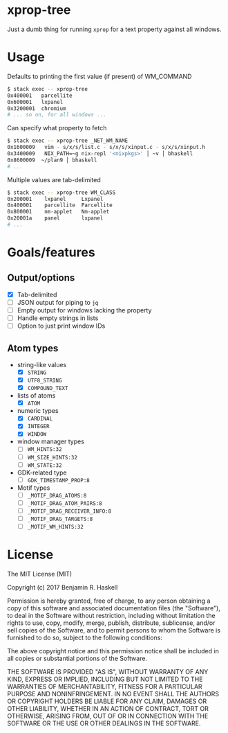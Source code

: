 # xprop-tree

Just a dumb thing for running `xprop` for a text property against all windows.

# Usage

Defaults to printing the first value (if present) of WM_COMMAND

``` sh
$ stack exec -- xprop-tree
0x400001   parcellite
0x600001   lxpanel
0x3200001  chromium
# ... so on, for all windows ...
```

Can specify what property to fetch

``` sh
$ stack exec -- xprop-tree _NET_WM_NAME
0x1600009   vim - s/x/s/list.c - s/x/s/xinput.c - s/x/s/xinput.h
0x3400009   NIX_PATH=~g nix-repl '<nixpkgs>' │ ~v │ bhaskell
0x8600009  ~/plan9 │ bhaskell
# ...
```

Multiple values are tab-delimited

``` sh
$ stack exec -- xprop-tree WM_CLASS
0x200001    lxpanel     Lxpanel
0x400001    parcellite  Parcellite
0x800001    nm-applet   Nm-applet
0x20001a    panel       lxpanel
# ...
```

# Goals/features

## Output/options

- [x] Tab-delimited
- [ ] JSON output for piping to `jq`
- [ ] Empty output for windows lacking the property
- [ ] Handle empty strings in lists
- [ ] Option to just print window IDs

## Atom types

- string-like values
  - [x] `STRING`
  - [x] `UTF8_STRING`
  - [x] `COMPOUND_TEXT`
- lists of atoms
  - [x] `ATOM`
- numeric types
  - [x] `CARDINAL`
  - [x] `INTEGER`
  - [x] `WINDOW`
- window manager types
  - [ ] `WM_HINTS:32`
  - [ ] `WM_SIZE_HINTS:32`
  - [ ] `WM_STATE:32`
- GDK-related type
  - [ ] `GDK_TIMESTAMP_PROP:8`
- Motif types
  - [ ] `_MOTIF_DRAG_ATOMS:8`
  - [ ] `_MOTIF_DRAG_ATOM_PAIRS:8`
  - [ ] `_MOTIF_DRAG_RECEIVER_INFO:8`
  - [ ] `_MOTIF_DRAG_TARGETS:8`
  - [ ] `_MOTIF_WM_HINTS:32`

# License

The MIT License (MIT)

Copyright (c) 2017 Benjamin R. Haskell

Permission is hereby granted, free of charge, to any person obtaining a copy
of this software and associated documentation files (the "Software"), to deal
in the Software without restriction, including without limitation the rights
to use, copy, modify, merge, publish, distribute, sublicense, and/or sell
copies of the Software, and to permit persons to whom the Software is
furnished to do so, subject to the following conditions:

The above copyright notice and this permission notice shall be included in all
copies or substantial portions of the Software.

THE SOFTWARE IS PROVIDED "AS IS", WITHOUT WARRANTY OF ANY KIND, EXPRESS OR
IMPLIED, INCLUDING BUT NOT LIMITED TO THE WARRANTIES OF MERCHANTABILITY,
FITNESS FOR A PARTICULAR PURPOSE AND NONINFRINGEMENT. IN NO EVENT SHALL THE
AUTHORS OR COPYRIGHT HOLDERS BE LIABLE FOR ANY CLAIM, DAMAGES OR OTHER
LIABILITY, WHETHER IN AN ACTION OF CONTRACT, TORT OR OTHERWISE, ARISING FROM,
OUT OF OR IN CONNECTION WITH THE SOFTWARE OR THE USE OR OTHER DEALINGS IN THE
SOFTWARE.
